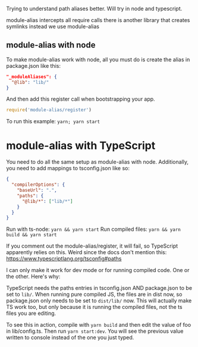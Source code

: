 Trying to understand path aliases better. Will try in node and typescript.

module-alias intercepts all require calls
there is another library that creates symlinks instead
we use module-alias

## module-alias with node

To make module-alias work with node, all you must do is create the alias in package.json like this:
```json
"_moduleAliases": {
  "@lib": "lib/"
}
```

And then add this register call when bootstrapping your app.
```js
require('module-alias/register')
```

To run this example: `yarn; yarn start`

# module-alias with TypeScript

You need to do all the same setup as module-alias with node.
Additionally, you need to add mappings to tsconfig.json like so:

```json
{
  "compilerOptions": {
    "baseUrl": ".",
    "paths": {
      "@lib/*": ["lib/*"]
    }
  }
}
```

Run with ts-node: `yarn && yarn start`
Run compiled files: `yarn && yarn build && yarn start`

If you comment out the module-alias/register, it will fail, so TypeScript apparently relies on this.
Weird since the docs don't mention this: https://www.typescriptlang.org/tsconfig#paths

I can only make it work for dev mode or for running compiled code. One or the other. Here's why:

TypeScript needs the paths entries in tsconfig.json AND package.json to be set to `lib/`.
When running pure compiled JS, the files are in dist now, so package.json only needs to be
set to `dist/lib/` now. This will actually make TS work too, but only because it is running
the compiled files, not the ts files you are editing.

To see this in action, compile with `yarn build` and then edit the value of foo in lib/config.ts.
Then run `yarn start:dev`. You will see the previous value written to console instead of the
one you just typed.
